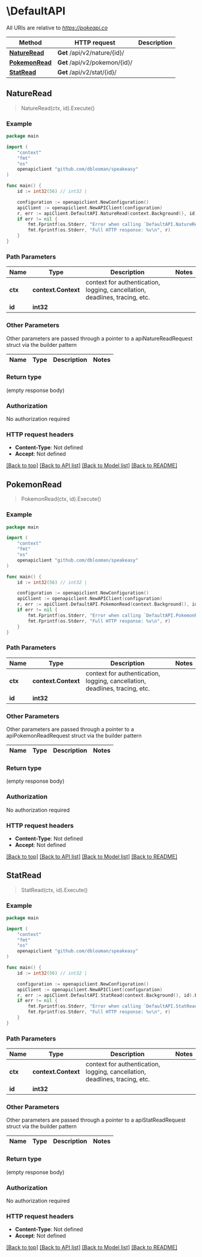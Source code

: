 # \DefaultAPI

All URIs are relative to *https://pokeapi.co*

Method | HTTP request | Description
------------- | ------------- | -------------
[**NatureRead**](DefaultAPI.md#NatureRead) | **Get** /api/v2/nature/{id}/ | 
[**PokemonRead**](DefaultAPI.md#PokemonRead) | **Get** /api/v2/pokemon/{id}/ | 
[**StatRead**](DefaultAPI.md#StatRead) | **Get** /api/v2/stat/{id}/ | 



## NatureRead

> NatureRead(ctx, id).Execute()



### Example

```go
package main

import (
    "context"
    "fmt"
    "os"
    openapiclient "github.com/dblooman/speakeasy"
)

func main() {
    id := int32(56) // int32 | 

    configuration := openapiclient.NewConfiguration()
    apiClient := openapiclient.NewAPIClient(configuration)
    r, err := apiClient.DefaultAPI.NatureRead(context.Background(), id).Execute()
    if err != nil {
        fmt.Fprintf(os.Stderr, "Error when calling `DefaultAPI.NatureRead``: %v\n", err)
        fmt.Fprintf(os.Stderr, "Full HTTP response: %v\n", r)
    }
}
```

### Path Parameters


Name | Type | Description  | Notes
------------- | ------------- | ------------- | -------------
**ctx** | **context.Context** | context for authentication, logging, cancellation, deadlines, tracing, etc.
**id** | **int32** |  | 

### Other Parameters

Other parameters are passed through a pointer to a apiNatureReadRequest struct via the builder pattern


Name | Type | Description  | Notes
------------- | ------------- | ------------- | -------------


### Return type

 (empty response body)

### Authorization

No authorization required

### HTTP request headers

- **Content-Type**: Not defined
- **Accept**: Not defined

[[Back to top]](#) [[Back to API list]](../README.md#documentation-for-api-endpoints)
[[Back to Model list]](../README.md#documentation-for-models)
[[Back to README]](../README.md)


## PokemonRead

> PokemonRead(ctx, id).Execute()



### Example

```go
package main

import (
    "context"
    "fmt"
    "os"
    openapiclient "github.com/dblooman/speakeasy"
)

func main() {
    id := int32(56) // int32 | 

    configuration := openapiclient.NewConfiguration()
    apiClient := openapiclient.NewAPIClient(configuration)
    r, err := apiClient.DefaultAPI.PokemonRead(context.Background(), id).Execute()
    if err != nil {
        fmt.Fprintf(os.Stderr, "Error when calling `DefaultAPI.PokemonRead``: %v\n", err)
        fmt.Fprintf(os.Stderr, "Full HTTP response: %v\n", r)
    }
}
```

### Path Parameters


Name | Type | Description  | Notes
------------- | ------------- | ------------- | -------------
**ctx** | **context.Context** | context for authentication, logging, cancellation, deadlines, tracing, etc.
**id** | **int32** |  | 

### Other Parameters

Other parameters are passed through a pointer to a apiPokemonReadRequest struct via the builder pattern


Name | Type | Description  | Notes
------------- | ------------- | ------------- | -------------


### Return type

 (empty response body)

### Authorization

No authorization required

### HTTP request headers

- **Content-Type**: Not defined
- **Accept**: Not defined

[[Back to top]](#) [[Back to API list]](../README.md#documentation-for-api-endpoints)
[[Back to Model list]](../README.md#documentation-for-models)
[[Back to README]](../README.md)


## StatRead

> StatRead(ctx, id).Execute()



### Example

```go
package main

import (
    "context"
    "fmt"
    "os"
    openapiclient "github.com/dblooman/speakeasy"
)

func main() {
    id := int32(56) // int32 | 

    configuration := openapiclient.NewConfiguration()
    apiClient := openapiclient.NewAPIClient(configuration)
    r, err := apiClient.DefaultAPI.StatRead(context.Background(), id).Execute()
    if err != nil {
        fmt.Fprintf(os.Stderr, "Error when calling `DefaultAPI.StatRead``: %v\n", err)
        fmt.Fprintf(os.Stderr, "Full HTTP response: %v\n", r)
    }
}
```

### Path Parameters


Name | Type | Description  | Notes
------------- | ------------- | ------------- | -------------
**ctx** | **context.Context** | context for authentication, logging, cancellation, deadlines, tracing, etc.
**id** | **int32** |  | 

### Other Parameters

Other parameters are passed through a pointer to a apiStatReadRequest struct via the builder pattern


Name | Type | Description  | Notes
------------- | ------------- | ------------- | -------------


### Return type

 (empty response body)

### Authorization

No authorization required

### HTTP request headers

- **Content-Type**: Not defined
- **Accept**: Not defined

[[Back to top]](#) [[Back to API list]](../README.md#documentation-for-api-endpoints)
[[Back to Model list]](../README.md#documentation-for-models)
[[Back to README]](../README.md)

